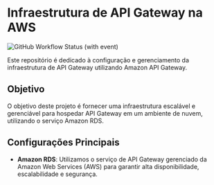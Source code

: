 # Infraestrutura de API Gateway na AWS

![GitHub Workflow Status (with event)](https://img.shields.io/github/actions/workflow/status/FIAP-Grupo56-SOAT1/INFRA_API_GATEWAY_FAST-EATS/main-pipeline.yml?logo=github)

Este repositório é dedicado à configuração e gerenciamento da infraestrutura de API Gateway utilizando Amazon API Gateway.

## Objetivo

O objetivo deste projeto é fornecer uma infraestrutura escalável e gerenciável para hospedar API Gateway em um ambiente de nuvem, utilizando o serviço Amazon RDS.

## Configurações Principais

- **Amazon RDS**: Utilizamos o serviço de API Gateway gerenciado da Amazon Web Services (AWS) para garantir alta disponibilidade, escalabilidade e segurança.








